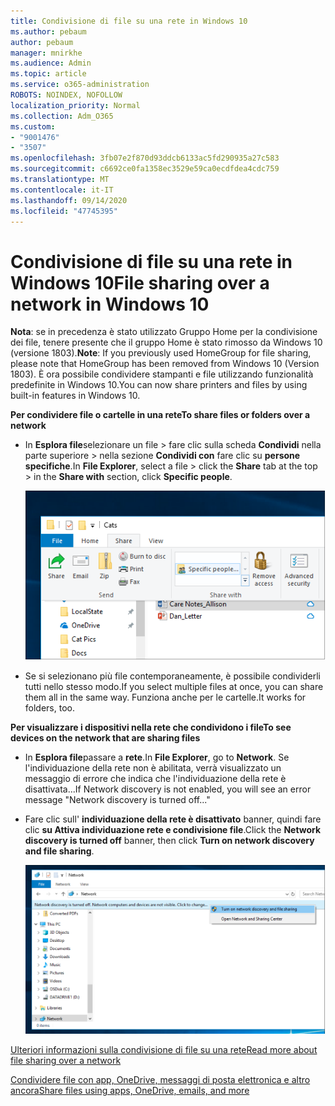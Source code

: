 ```yaml
---
title: Condivisione di file su una rete in Windows 10
ms.author: pebaum
author: pebaum
manager: mnirkhe
ms.audience: Admin
ms.topic: article
ms.service: o365-administration
ROBOTS: NOINDEX, NOFOLLOW
localization_priority: Normal
ms.collection: Adm_O365
ms.custom:
- "9001476"
- "3507"
ms.openlocfilehash: 3fb07e2f870d93ddcb6133ac5fd290935a27c583
ms.sourcegitcommit: c6692ce0fa1358ec3529e59ca0ecdfdea4cdc759
ms.translationtype: MT
ms.contentlocale: it-IT
ms.lasthandoff: 09/14/2020
ms.locfileid: "47745395"
---
```

# <a name="file-sharing-over-a-network-in-windows-10"></a><span data-ttu-id="cdd96-102">Condivisione di file su una rete in Windows 10</span><span class="sxs-lookup"><span data-stu-id="cdd96-102">File sharing over a network in Windows 10</span></span>

<span data-ttu-id="cdd96-103">**Nota**: se in precedenza è stato utilizzato Gruppo Home per la condivisione dei file, tenere presente che il gruppo Home è stato rimosso da Windows 10 (versione 1803).</span><span class="sxs-lookup"><span data-stu-id="cdd96-103">**Note**: If you previously used HomeGroup for file sharing, please note that HomeGroup has been removed from Windows 10 (Version 1803).</span></span> <span data-ttu-id="cdd96-104">È ora possibile condividere stampanti e file utilizzando funzionalità predefinite in Windows 10.</span><span class="sxs-lookup"><span data-stu-id="cdd96-104">You can now share printers and files by using built-in features in Windows 10.</span></span>

<span data-ttu-id="cdd96-105">**Per condividere file o cartelle in una rete**</span><span class="sxs-lookup"><span data-stu-id="cdd96-105">**To share files or folders over a network**</span></span>

- <span data-ttu-id="cdd96-106">In **Esplora file**selezionare un file > fare clic sulla scheda **Condividi** nella parte superiore > nella sezione **Condividi con** fare clic su **persone specifiche**.</span><span class="sxs-lookup"><span data-stu-id="cdd96-106">In **File Explorer**, select a file > click the **Share** tab at the top > in the **Share with** section, click **Specific people**.</span></span>

    ![Condivisione di un file con persone specifiche.](media/share-with-specific-people.png)
          
- <span data-ttu-id="cdd96-108">Se si selezionano più file contemporaneamente, è possibile condividerli tutti nello stesso modo.</span><span class="sxs-lookup"><span data-stu-id="cdd96-108">If you select multiple files at once, you can share them all in the same way.</span></span> <span data-ttu-id="cdd96-109">Funziona anche per le cartelle.</span><span class="sxs-lookup"><span data-stu-id="cdd96-109">It works for folders, too.</span></span>

<span data-ttu-id="cdd96-110">**Per visualizzare i dispositivi nella rete che condividono i file**</span><span class="sxs-lookup"><span data-stu-id="cdd96-110">**To see devices on the network that are sharing files**</span></span>

- <span data-ttu-id="cdd96-111">In **Esplora file**passare a **rete**.</span><span class="sxs-lookup"><span data-stu-id="cdd96-111">In **File Explorer**, go to **Network**.</span></span> <span data-ttu-id="cdd96-112">Se l'individuazione della rete non è abilitata, verrà visualizzato un messaggio di errore che indica che l'individuazione della rete è disattivata...</span><span class="sxs-lookup"><span data-stu-id="cdd96-112">If Network discovery is not enabled, you will see an error message "Network discovery is turned off..."</span></span>

- <span data-ttu-id="cdd96-113">Fare clic sull' **individuazione della rete è disattivato** banner, quindi fare clic **su Attiva individuazione rete e condivisione file**.</span><span class="sxs-lookup"><span data-stu-id="cdd96-113">Click the **Network discovery is turned off** banner, then click **Turn on network discovery and file sharing**.</span></span>

    ![Abilitare l'individuazione della rete e la condivisione di file.](media/turn-on-network-discovery.png)

[<span data-ttu-id="cdd96-115">Ulteriori informazioni sulla condivisione di file su una rete</span><span class="sxs-lookup"><span data-stu-id="cdd96-115">Read more about file sharing over a network</span></span>](https://support.microsoft.com/help/4092694/windows-10-file-sharing-over-a-network)

[<span data-ttu-id="cdd96-116">Condividere file con app, OneDrive, messaggi di posta elettronica e altro ancora</span><span class="sxs-lookup"><span data-stu-id="cdd96-116">Share files using apps, OneDrive, emails, and more</span></span>](https://support.microsoft.com/help/4027674/windows-10-share-files-in-file-explorer)
